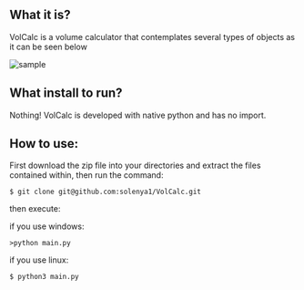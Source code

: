 
## What it is?

VolCalc is a volume calculator that contemplates several types of objects as it can be seen below

![sample](https://imgur.com/gDZ0My6)

## What install to run?
Nothing! VolCalc is developed with native python and has no import.

## How to use: 

First download the zip file into your directories and extract the files contained within, then run the command:
```
$ git clone git@github.com:solenya1/VolCalc.git
```
then execute: 

if you use windows:
```
>python main.py
```
if you use linux:
```
$ python3 main.py
```


